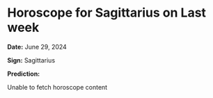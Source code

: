 # Horoscope for Sagittarius on Last week

**Date:** June 29, 2024

**Sign:** Sagittarius

**Prediction:**

Unable to fetch horoscope content
